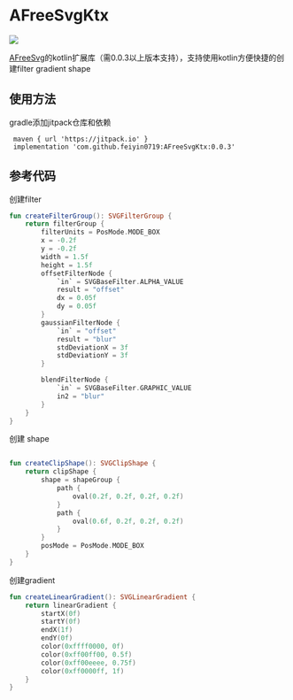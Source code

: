 # AFreeSvgKtx

[![](https://jitpack.io/v/feiyin0719/AFreeSvgKtx.svg)](https://jitpack.io/#feiyin0719/AFreeSvgKtx)

[AFreeSvg](https://github.com/feiyin0719/AFreeSvg)的kotlin扩展库（需0.0.3以上版本支持），支持使用kotlin方便快捷的创建filter gradient shape

## 使用方法

gradle添加jitpack仓库和依赖
```
 maven { url 'https://jitpack.io' }
 implementation 'com.github.feiyin0719:AFreeSvgKtx:0.0.3'
```


## 参考代码

创建filter
```kotlin
fun createFilterGroup(): SVGFilterGroup {
    return filterGroup {
        filterUnits = PosMode.MODE_BOX
        x = -0.2f
        y = -0.2f
        width = 1.5f
        height = 1.5f
        offsetFilterNode {
            `in` = SVGBaseFilter.ALPHA_VALUE
            result = "offset"
            dx = 0.05f
            dy = 0.05f
        }
        gaussianFilterNode {
            `in` = "offset"
            result = "blur"
            stdDeviationX = 3f
            stdDeviationY = 3f
        }

        blendFilterNode {
            `in` = SVGBaseFilter.GRAPHIC_VALUE
            in2 = "blur"
        }
    }
}

```
创建 shape
```kotlin

fun createClipShape(): SVGClipShape {
    return clipShape {
        shape = shapeGroup {
            path {
                oval(0.2f, 0.2f, 0.2f, 0.2f)
            }
            path {
                oval(0.6f, 0.2f, 0.2f, 0.2f)
            }
        }
        posMode = PosMode.MODE_BOX
    }
}
```
创建gradient

```kotlin
fun createLinearGradient(): SVGLinearGradient {
    return linearGradient {
        startX(0f)
        startY(0f)
        endX(1f)
        endY(0f)
        color(0xffff0000, 0f)
        color(0xff00ff00, 0.5f)
        color(0xff00eeee, 0.75f)
        color(0xff0000ff, 1f)
    }
}
```

